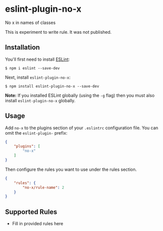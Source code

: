 # eslint-plugin-no-x

No x in names of classes

This is experiment to write rule. It was not published.

## Installation

You'll first need to install [ESLint](http://eslint.org):

```
$ npm i eslint --save-dev
```

Next, install `eslint-plugin-no-x`:

```
$ npm install eslint-plugin-no-x --save-dev
```

**Note:** If you installed ESLint globally (using the `-g` flag) then you must also install `eslint-plugin-no-x` globally.

## Usage

Add `no-x` to the plugins section of your `.eslintrc` configuration file. You can omit the `eslint-plugin-` prefix:

```json
{
    "plugins": [
        "no-x"
    ]
}
```


Then configure the rules you want to use under the rules section.

```json
{
    "rules": {
        "no-x/rule-name": 2
    }
}
```

## Supported Rules

* Fill in provided rules here





 
